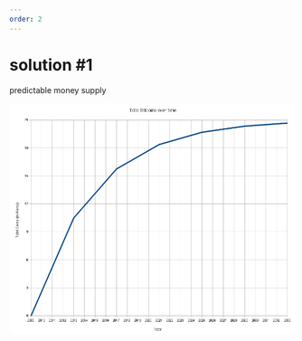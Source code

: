 ```yaml
---
order: 2
---
```


# solution #1

predictable money supply

<img alt="graph of bitcoin supply" src="images/total-bitcoins-over-time-graph.png" width="600px" />